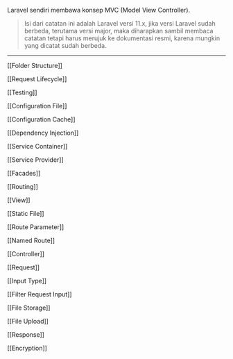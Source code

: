 Laravel sendiri membawa konsep MVC (Model View Controller).

> Isi dari catatan ini adalah Laravel versi 11.x, jika versi Laravel sudah berbeda, terutama versi major, maka diharapkan sambil membaca catatan tetapi harus merujuk ke dokumentasi resmi, karena mungkin yang dicatat sudah berbeda.

---

[[Folder Structure]]

[[Request Lifecycle]]

[[Testing]]

[[Configuration File]]

[[Configuration Cache]]

[[Dependency Injection]]

[[Service Container]]

[[Service Provider]]

[[Facades]]

[[Routing]]

[[View]]

[[Static File]]

[[Route Parameter]]

[[Named Route]]

[[Controller]]

[[Request]]

[[Input Type]]

[[Filter Request Input]]

[[File Storage]]

[[File Upload]]

[[Response]]

[[Encryption]]